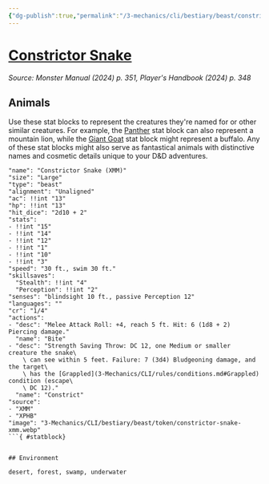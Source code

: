 ```yaml
---
{"dg-publish":true,"permalink":"/3-mechanics/cli/bestiary/beast/constrictor-snake-xmm/","tags":["ttrpg-cli/compendium/src/5e/xmm","ttrpg-cli/monster/cr/1-4","ttrpg-cli/monster/environment/desert","ttrpg-cli/monster/environment/forest","ttrpg-cli/monster/environment/swamp","ttrpg-cli/monster/environment/underwater","ttrpg-cli/monster/size/large","ttrpg-cli/monster/type/beast"],"noteIcon":""}
---
```


# [Constrictor Snake](3-Mechanics\CLI\bestiary\beast/constrictor-snake-xmm.md)
*Source: Monster Manual (2024) p. 351, Player's Handbook (2024) p. 348*  

## Animals

Use these stat blocks to represent the creatures they're named for or other similar creatures. For example, the [Panther](3-Mechanics/CLI/bestiary/beast/panther-xmm.md) stat block can also represent a mountain lion, while the [Giant Goat](3-Mechanics/CLI/bestiary/beast/giant-goat-xmm.md) stat block might represent a buffalo. Any of these stat blocks might also serve as fantastical animals with distinctive names and cosmetic details unique to your D&D adventures.

```statblock
"name": "Constrictor Snake (XMM)"
"size": "Large"
"type": "beast"
"alignment": "Unaligned"
"ac": !!int "13"
"hp": !!int "13"
"hit_dice": "2d10 + 2"
"stats":
- !!int "15"
- !!int "14"
- !!int "12"
- !!int "1"
- !!int "10"
- !!int "3"
"speed": "30 ft., swim 30 ft."
"skillsaves":
  "Stealth": !!int "4"
  "Perception": !!int "2"
"senses": "blindsight 10 ft., passive Perception 12"
"languages": ""
"cr": "1/4"
"actions":
- "desc": "Melee Attack Roll: +4, reach 5 ft. Hit: 6 (1d8 + 2) Piercing damage."
  "name": "Bite"
- "desc": "Strength Saving Throw: DC 12, one Medium or smaller creature the snake\
    \ can see within 5 feet. Failure: 7 (3d4) Bludgeoning damage, and the target\
    \ has the [Grappled](3-Mechanics/CLI/rules/conditions.md#Grappled) condition (escape\
    \ DC 12)."
  "name": "Constrict"
"source":
- "XMM"
- "XPHB"
"image": "3-Mechanics/CLI/bestiary/beast/token/constrictor-snake-xmm.webp"
```{ #statblock}


## Environment

desert, forest, swamp, underwater
